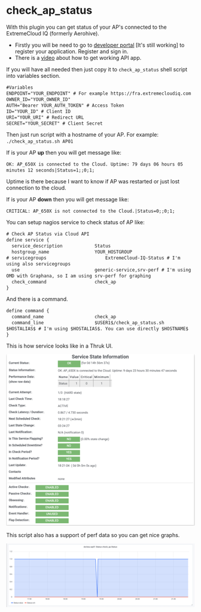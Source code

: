 # check_ap_status

With this plugin you can get status of your AP's connected to the ExtremeCloud IQ (formerly Aerohive).

- Firstly you will be need to go to [developer portal](https://developer.aerohive.com) [It's still working] to register your application. Register and sign in.
- There is a [video](https://youtu.be/1dhP-QGoizg) about how to get working API app.

If you will have all needed then just copy it to `check_ap_status` shell script into variables section.

```
#Variables
ENDPOINT="YOUR_ENDPOINT" # For example https://fra.extremecloudiq.com
OWNER_ID="YOUR_OWNER_ID" 
AUTH="Bearer YOUR_AUTH_TOKEN" # Access Token
ID="YOUR_ID" # Client ID
URI="YOUR_URI" # Redirect URL
SECRET="YOUR_SECRET" # Client Secret
```

Then just run script with a hostname of your AP. For example: `./check_ap_status.sh AP01`

If is your AP **up** then you will get message like:

```
OK: AP_650X is connected to the Cloud. Uptime: 79 days 06 hours 05 minutes 12 seconds|Status=1;;0;1;
```

Uptime is there because I want to know if AP was restarted or just lost connection to the cloud. 

If is your AP **down** then you will get message like:

```
CRITICAL: AP_650X is not connected to the Cloud.|Status=0;;0;1;
```

You can setup nagios service to check status of AP like:

```
# Check AP Status via Cloud API
define service {
  service_description            Status
  hostgroup_name                 YOUR_HOSTGROUP
# servicegroups			             ExtremeCloud-IQ-Status # I'm using also servicegroups
  use                            generic-service,srv-perf # I'm using OMD with Graphana, so I am using srv-perf for graphing 
  check_command                  check_ap
}
```

And there is a command.

```
define command {
  command_name                   check_ap
  command_line                   $USER1$/check_ap_status.sh $HOSTALIAS$ # I'm using $HOSTALIAS$. You can use directly $HOSTNAME$
}
```


This is how service looks like in a Thruk UI.

![check_ap_status Service](/screenshots/check_ap_status_nagios_service.png)


This script also has a support of perf data so you can get nice graphs.


![check_ap_status Graph](/screenshots/check_ap_status_graph.png)
